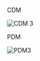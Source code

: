 CDM

![CDM 3](https://github.com/arizatus233/Learn_Phpmyadmin/assets/160198966/5a0fb2c5-b4c3-451b-b564-d5bebe4a9551)

PDM

![PDM3](https://github.com/arizatus233/Learn_Phpmyadmin/assets/160198966/1bd0bc94-d4df-44a9-a962-a46379806dba)
